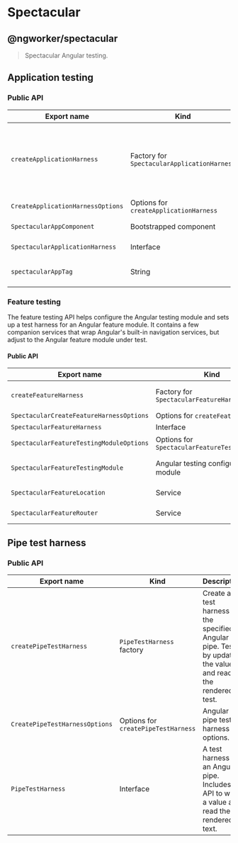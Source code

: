 # Spectacular

## @ngworker/spectacular

> Spectacular Angular testing.

## Application testing

### Public API

| Export name                       | Kind                                        | Description                                                                                                                                                       |
| --------------------------------- | ------------------------------------------- | ----------------------------------------------------------------------------------------------------------------------------------------------------------------- |
| `createApplicationHarness`        | Factory for `SpectacularApplicationHarness` | Bootstrap a Spectacular application with the specified metadata. Useful to test configuration Angular modules, bootstrap listeners, and application initializers. |
| `CreateApplicationHarnessOptions` | Options for `createApplicationHarness`      | Application harness options.                                                                                                                                      |
| `SpectacularAppComponent`         | Bootstrapped component                      | A root component for testing.                                                                                                                                     |
| `SpectacularApplicationHarness`   | Interface                                   | Application harness data structure.                                                                                                                               |
| `spectacularAppTag`               | String                                      | The tag name for `SpectacularAppComponent`s DOM element.                                                                                                          |

### Feature testing

The feature testing API helps configure the Angular testing module and sets up a
test harness for an Angular feature module. It contains a few companion services
that wrap Angular's built-in navigation services, but adjust to the Angular
feature module under test.

#### Public API

| Export name                              | Kind                                          | Description                                                                                                                    |
| ---------------------------------------- | --------------------------------------------- | ------------------------------------------------------------------------------------------------------------------------------ |
| `createFeatureHarness`                   | Factory for `SpectacularFeatureHarness`       | Configures `SpectacularFeatureTestingModule`, bootstraps `SpectacularAppComponent` and navigates to the default feature route. |
| `SpectacularCreateFeatureHarnessOptions` | Options for `createFeatureHarness`            | Feature harness options.                                                                                                       |
| `SpectacularFeatureHarness`              | Interface                                     | Feature harness data structure.                                                                                                |
| `SpectacularFeatureTestingModuleOptions` | Options for `SpectacularFeatureTestingModule` | Feature testing options for `SpectacularFeatureTestingModule.withFeature`.                                                     |
| `SpectacularFeatureTestingModule`        | Angular testing configuration module          | Configures the `RouterTestingModule` and provides Spectactular services for testing feature modules.                           |
| `SpectacularFeatureLocation`             | Service                                       | A subset of Angular's `Location` API adjusted to the Angular feature module under test.                                        |
| `SpectacularFeatureRouter`               | Service                                       | A subset og Angular's `Router` API adjusted to the Angular feature module under test.                                          |

## Pipe test harness

### Public API

| Export name                    | Kind                                | Description                                                                                                        |
| ------------------------------ | ----------------------------------- | ------------------------------------------------------------------------------------------------------------------ |
| `createPipeTestHarness`        | `PipeTestHarness` factory           | Create a test harness for the specified Angular pipe. Test it by updating the value and reading the rendered test. |
| `CreatePipeTestHarnessOptions` | Options for `createPipeTestHarness` | Angular pipe test harness options.                                                                                 |
| `PipeTestHarness`              | Interface                           | A test harness for an Angular pipe. Includes an API to write a value and read the rendered text.                   |
